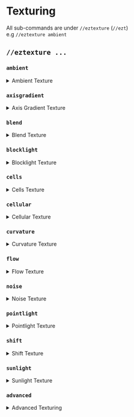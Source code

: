 # Texturing

All sub-commands are under `//eztexture`  (`//ezt`) \
e.g `//eztexture ambient`

## `//eztexture ...`

### `ambient`

<details>

<summary>Ambient Texture</summary>

**`//ezt ambient <mask> <palette> [radius] [brightness] [contrast] [-d]`**

Textures by approximating the ambience of blocks in the region.

* **Mask**: Blocks to replace.
* **Palette**: Specifies the palette to use.
* **Radius** (Default: 3): The radius within which the command assesses ambient differences. A larger radius considers a broader area for each calculation, leading to smoother transitions.
* **Brightness** (Default: 0.5): Adjusts the bias towards the start or end of the palette. Higher values strengthen the start of the palette, while lower values emphasize the end.
* **Contrast** (Default: 2.0): Amplifies or reduces the difference between the smoothed ambient field and local variations, enhancing or softening the texture's impact.
* **-d**: Enables dithering, which introduces randomness to the texturing process.

</details>

### `axisgradient`

<details>

<summary>Axis Gradient Texture</summary>

**`//ezt axisgradient <mask> <palette> [axis] [-d] [-r]`**

Textures a region using a gradient aligned to  a single axis.

* **Mask**: Blocks to replace.
* **Palette**: Specifies the palette to use.
* **Axis** (Default: "y"): Determines the axis along which the gradient is applied ('x', 'y', or 'z'), guiding the direction of the gradient flow.
* **-d**: Enables dithering, which introduces randomness to the texturing process.
* **-r**: Activates relative gradient mode, stretching the palette across whole columns.

</details>

### `blend`

<details>

<summary>Blend Texture</summary>

**`//ezt blend <palette> [radius] [-v]`**

Blends palette blocks within a region.

* **Palette**: Specifies the palette to use for blending.
* **Radius** (Default: "0.5"): Determines the radius of blending, affecting how broadly the blend effect is applied around each block.
* **-v**: Activates full blend mode, allowing for the blending of non-surface blocks.

</details>

### `blocklight`

<details>

<summary>Blocklight Texture</summary>

**`//ezt blocklight <mask> <palette> [-v]`**

Textures a region based on in-game block light levels.

* **Mask**: Blocks to replace.
* **Palette**: Specifies the palette to use.
* **-v**: When activated, only considers the light level directly above the block.

</details>

### `cells`

<details>

<summary>Cells Texture</summary>

**`//ezt cells <mask> <palette> <amount> [brightness] [contrast]`** \
**`[-s] [-r]`**

Textures a region with a cell-like pattern.

* **Mask**: Blocks to replace.
* **Palette**: Specifies the palette to use.
* **Amount**: Determines the amount of the cells within the texture.
* **Brightness** (Default: 0.0): Adjusts the bias towards the start or end of the palette. Higher value strengthens the start of the palette, lower strengthens the end.
* **Contrast** (Default: 1.0): Modifies the contrast between cells, enhancing the definition and separation of the pattern.
* **-s** (Default: -1): Optional seed for generating the cell pattern.
* **-r** (Default: 5): Sets the repulsion factor for seed points in the Voronoi diagram, influencing the shape and distribution of cells.

</details>

### `cellular`

<details>

<summary>Cellular Texture</summary>

**`//ezt cellular <mask> <palette> [cell_size] [-h] [-m]`**

Textures a region using cellular noise to create a complex, organic pattern.\
Uses Euclidean distance by default.

* **Mask**: Blocks to replace.
* **Palette**: Specifies the palette to use.
* **Cell Size** (Default: 8): Determines the size of the cells generated by the noise.&#x20;
* **-h**: Enables Hybrid distance for cell calculation.
* **-m**: Enables Manhattan distance for cell calculation.

</details>

### `curvature`

<details>

<summary>Curvature Texture</summary>

**`//ezt curvature <mask> <palette> [radius] [brightness] [contrast] [-d]`**

Textures a region by approximating curvature.

* **Mask**: Blocks to replace.
* **Palette**: Specifies the palette to use.
* **Radius** (Default: 3): Specifies the radius within which curvature is calculated, influencing the subtlety or prominence of the effect.
* **Brightness** (Default: 0.0): Adjusts the bias towards the start or end of the palette. Higher values strengthen the start of the palette, while lower values emphasize the end.
* **Contrast** (Default: 2.0): Modifies the contrast between areas of different curvature, enhancing the definition and separation of the pattern.
* **-d**: Enables dithering, which introduces randomness to the texturing process.

</details>

### `flow`

<details>

<summary>Flow Texture</summary>

**`//ezt flow <mask> <palette> [exposure] [iterations] [velocity] [paletteScalar] [noise] [-m] [-g] [-f]`**

Generates a flowfield effect across all surfaces within the selection.

* **Mask**: Blocks to replace.
* **Palette**: Specifies the palette to use.
* **Exposure** (Default: 0.6): Controls the overall density of the flow lines, affecting how much of the palette is used.
* **Iterations per Line** (Default: 32): The number of steps taken to draw each line, with more iterations producing longer lines.
* **Point Velocity** (Default: 0.5): The speed at which points move across the surface.
* **Palette Index Scalar** (Default: 1.0): Scales the value used to select a palette block.
* **Noise** (Default: \[Type:Perlin]): The type of noise used to generate the flowfield.
* **-m**: Point momentum weighting, blending previous movement directions.
* **-g**: Applies gravity to points, pulling them in the specified direction.
* **-f**: Fills gaps with the lowest palette block.

</details>

### `noise`

<details>

<summary>Noise Texture</summary>

**`//ezt noise <mask> <palette> <noise> [scale] [-s]`**

Textures a region using a given noise.

* **Mask**: Blocks to replace.
* **Palette**: Specifies the palette to use.
* **Noise** (Default: \[Type:Perlin,Freq:0.05]): Sets the noise to be used.
* **Scale** (Default: 1): Adjusts the scale of the noise.
* **-s** (Default: -1): Optional seed value for generating the noise pattern.

</details>

### `pointlight`

<details>

<summary>Pointlight Texture</summary>

**`//ezt pointlight <mask> <palette> [range] [radius] [interval]`** \
**`[-d] [-f]`**

Textures a region based on the orientation of surfaces relative to a light source.

* **Mask**: Blocks to replace.
* **Palette**: Specifies the palette to use.
* **Range** (Default: 0): Sets the falloff range, which is the brightness of the light point. If set to 0, the distance between the player and the region's center is used.
* **Radius** (Default: 1): Specifies the normal approximation radius, affecting the softness of the light's edge.
* **Interval** (Default: "0,90"): Defines the surface orientation interval in degrees, where 0 is facing directly towards the light, and 180 is facing away. Surfaces within this interval are textured, and any below or above will be textured with the first or last palette block.
* **-d**: Enables dithering, which introduces randomness to the texturing process.
* **-f**: Disables light falloff, applying uniform light intensity across the entire region, regardless of distance from the light source.
* **-l**: Changes the light source position. \`-l position\` to use the player's location.
* **-o** (Default: 0): Determines the strength of occlusion. A higher value results in "darker" shadows. Expected range of 0-1.
* **-r** (Default: 1): Determines the smoothing radius for occlusion (shadows).

</details>

### `shift`

<details>

<summary>Shift Texture</summary>

**`//ezt shift <palette> [shift]`**

Modifies the texturing of a region by shifting the palette by a set amount.

* **Palette**: Specifies the palette to use.
* **Shift** (Default: 1): Determines how many blocks within the palette to shift by.

</details>

### `sunlight`

<details>

<summary>Sunlight Texture</summary>

**`//ezt sunlight <mask> <palette> [radius] [interval] [-d] [-o]`**

Textures a region using a global light source direction to control the application of the palette.

* **Mask**: Blocks to replace.
* **Palette**: Specifies the palette to use.
* **Radius** (Default: 1): Defines the normal approximation radius, affecting the calculation of how surfaces are oriented relative to the sunlight.
* **Interval** (Default: "0,180"): Defines the surface orientation interval in degrees, where 0 is facing directly towards the light, and 180 is facing away. Surfaces within this interval are textured, and any below or above will be textured with the first or last palette block.
* **-d**: Enables dithering, which introduces randomness to the texturing process.
* **-l**: Changes the light source position. \`-l position\` to use the player's location.
* **-o** (Default: 0): Determines the strength of occlusion. A higher value results in "darker" shadows. Expected range of 0-1.
* **-r** (Default: 1): Determines the smoothing radius for occlusion (shadows).

</details>

### `advanced`

<details>

<summary>Advanced Texturing</summary>

**`//ezt advanced <mask> <palette> <texture>`**

More powerful interface of using eztexture. It has access to all other eztexture commands and can mix/combine them.

- **Mask**: Blocks to replace.
- **Palette**: Specifies the palette to use.
- **Texture**: A Texturing specification.

#### How to define a `<texture>`?

A `<texture>` follows the following common way of specifying complex objects:
```<type>(<parameter1>:<value1>,<parameter2>:<value2>)```
E.g. `Ambient(Radius:2,Brightness:0.2,Contrast:0.3)`
or the same but in a more readable format:
```
Ambient(
    Radius:2,
    Brightness:0.2,
    Contrast:0.3
)
```
Each Texture type has its own set of parameters. You can set as many parameters as you like. If a parameter is not set, a default value will be used instead. Each parameter can have different inputs it accepts. Some parameters accept numbers, some accept a 3D vector, some accept a Noise argument, and some even accept Texture objects themselves.

</details>
